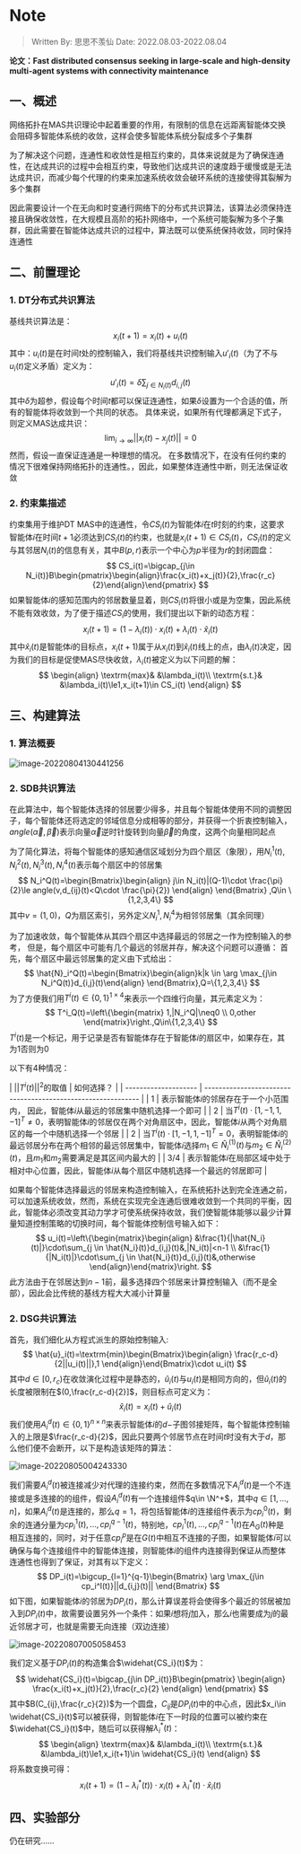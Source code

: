 # Note

> Written By: 思思不羡仙
> Date: 2022.08.03-2022.08.04

**论文：Fast distributed consensus seeking in large-scale and high-density multi-agent systems with connectivity maintenance**

## 一、概述

网络拓扑在MAS共识理论中起着重要的作用，有限制的信息在远距离智能体交换会阻碍多智能体系统的收敛，这样会使多智能体系统分裂成多个子集群

为了解决这个问题，连通性和收敛性是相互约束的，具体来说就是为了确保连通性，在达成共识的过程中会相互约束，导致他们达成共识的速度趋于缓慢或是无法达成共识，而减少每个代理的约束来加速系统收敛会破环系统的连接使得其裂解为多个集群

因此需要设计一个在无向和时变通行网络下的分布式共识算法，该算法必须保持连接且确保收敛性，在大规模且高阶的拓扑网络中，一个系统可能裂解为多个子集群，因此需要在智能体达成共识的过程中，算法既可以使系统保持收敛，同时保持连通性

## 二、前置理论

### 1. DT分布式共识算法

基线共识算法是：
$$
x_i(t+1)=x_i(t)+u_i(t)
$$
其中：$u_i(t)$是在时间$t$处的控制输入，我们将基线共识控制输入$u'_i(t)$（为了不与$u_i(t)$定义矛盾）定义为：
$$
u'_i(t)=\delta \sum_{j\in N_i(t)}d_{i,j}(t)
$$
其中$\delta$为超参，假设每个时间$t$都可以保证连通性，如果$\delta$设置为一个合适的值，所有的智能体将收敛到一个共同的状态。 具体来说，如果所有代理都满足下式子，则定义MAS达成共识：
$$
\lim_{i\to \infty }||x_i(t)-x_j(t)||=0
$$
然而，假设一直保证连通是一种理想的情况。 在多数情况下，在没有任何约束的情况下很难保持网络拓扑的连通性。，因此，如果整体连通性中断，则无法保证收敛

### 2. 约束集描述

约束集用于维护DT MAS中的连通性，令$CS_i(t)$为智能体$i$在$t$时刻的约束，这要求智能体$i$在时间$t+1$必须达到$CS_i(t)$的约束，也就是$x_i(t+1)\in CS_i(t)$，$CS_i(t)$的定义与其邻居$N_i(t)$的信息有关，其中$B(p,r)$表示一个中心为$p$半径为$r$的封闭圆盘：
$$
CS_i(t)=\bigcap_{j\in N_i(t)}B\begin{pmatrix}\begin{align}\frac{x_i(t)+x_j(t)}{2},\frac{r_c}{2}\end{align}\end{pmatrix}
$$
如果智能体$i$的感知范围内的邻居数量显着，则$CS_i(t)$将很小或是为空集，因此系统不能有效收敛，为了便于描述$CS_i$的使用，我们提出以下新的动态方程：
$$
x_i(t+1)=(1-\lambda_i(t))\cdot x_i(t)+\lambda_i(t)\cdot\hat{x}_i(t)
$$
其中$\hat{x}_i(t)$是智能体$i$的目标点，$x_i(t+1)$属于从$x_i(t)$到$\hat{x}_i(t)$线上的点，由$\lambda_i(t)$决定，因为我们的目标是促使MAS尽快收敛，$\lambda_i(t)$被定义为以下问题的解：
$$
\begin{align}
\textrm{max}& &\lambda_i(t)\\
\textrm{s.t.}& &\lambda_i(t)\le1,x_i(t+1)\in CS_i(t)
\end{align}
$$

## 三、构建算法

### 1. 算法概要

![image-20220804130441256](Note.assets/image-20220804130441256.png)

### 2. SDB共识算法

在此算法中，每个智能体选择的邻居要少得多，并且每个智能体使用不同的调整因子，每个智能体还将选定的邻域信息分成相等的部分，并获得一个折衷控制输入，$angle(\vec{\alpha},\vec{\beta})$表示向量$\vec{\alpha}$逆时针旋转到向量$\vec{\beta}$的角度，这两个向量相同起点

为了简化算法，将每个智能体的感知通信区域划分为四个扇区（象限），用$N_i^1(t),N_i^2(t),N_i^3(t),N_i^4(t)$表示每个扇区中的邻居集
$$
N_i^Q(t)=\begin{Bmatrix}\begin{align}
j\in N_i(t)|(Q-1)\cdot \frac{\pi}{2}\le angle(v,d_{ij}(t)<Q\cdot \frac{\pi}{2})
\end{align}
\end{Bmatrix}
,Q\in \{1,2,3,4\}
$$
其中$v=(1,0)$，$Q$为扇区索引，另外定义$N_i^1,N_i^4$为相邻邻居集（其余同理）

为了加速收敛，每个智能体从其四个扇区中选择最远的邻居之一作为控制输入的参考， 但是，每个扇区中可能有几个最远的邻居并存，解决这个问题可以遵循： 首先，每个扇区中最远邻居集的定义由下式给出：
$$
\hat{N}_i^Q(t)=\begin{Bmatrix}\begin{align}k|k \in \arg \max_{j\in N_i^Q(t)}d_{i,j}(t)\end{align}
\end{Bmatrix},Q=\{1,2,3,4\}
$$
为了方便我们用$T^i(t)\in\{0,1\}^{1\times4}$来表示一个四维行向量，其元素定义为：
$$
T^i_Q(t)=\left\{\begin{matrix}
1,|N_i^Q|\neq0 \\
0,other
\end{matrix}\right.,Q\in\{1,2,3,4\}
$$
$T^i(t)$是一个标记，用于记录是否有智能体存在于智能体$i$的扇区中，如果存在，其为1否则为0

以下有4种情况：

| $||T^i(t)||^2$的取值 | 如何选择？                                                   |
| -------------------- | ------------------------------------------------------------ |
| 1                    | 表示智能体$i$的邻居存在于一个小范围内， 因此，智能体$i$从最远的邻居集中随机选择一个即可 |
| 2                    | 当$T^i(t)\cdot[1,-1,1,-1]^T\neq0$，表明智能体$i$的邻居仅在两个对角扇区中，因此，智能体$i$从两个对角扇区的每一个中随机选择一个邻居 |
| 2                    | 当$T^i(t)\cdot[1,-1,1,-1]^T=0$，表明智能体$i$的最远邻居分布在两个相邻的最远邻居集中，智能体$i$选择$m_1\in\hat{N}_i^{(1)}(t)$与$m_2\in\hat{N}_i^{(2)}(t)$，且$m_1$和$m_2$需要满足是其区间内最大的 |
| 3/4                  | 表示智能体$i$在局部区域中处于相对中心位置，因此，智能体$i$从每个扇区中随机选择一个最远的邻居即可 |

如果每个智能体选择最远的邻居来构造控制输入，在系统拓扑达到完全连通之前，可以加速系统收敛，然而，系统在实现完全连通后很难收敛到一个共同的平衡，因此，智能体必须改变其动力学才可使系统保持收敛，我们使智能体能够以最少计算量知道控制策略的切换时间，每个智能体控制信号输入如下：
$$
u_i(t)=\left\{\begin{matrix}\begin{align}
&\frac{1}{|\hat{N_i}(t)|}\cdot\sum_{j \in \hat{N_i}(t)}d_{i,j}(t)&,|N_i(t)|<n-1
 \\
&\frac{1}{|N_i(t)|}\cdot\sum_{j \in \hat{N_i}(t)}d_{i,j}(t)&,otherwise
\end{align}\end{matrix}\right.
$$
此方法由于在邻居达到$n-1$前，最多选择四个邻居来计算控制输入（而不是全部），因此会比传统的基线方程大大减小计算量

### 2. DSG共识算法

首先，我们细化从方程式派生的原始控制输入:
$$
\hat{u}_i(t)=\textrm{min}\begin{Bmatrix}\begin{align} \frac{r_c-d}{2||u_i(t)||},1 \end{align}\end{Bmatrix}\cdot u_i(t)
$$
其中$d\in[0,r_c)$在收敛演化过程中是静态的，$\hat{u}_i(t)$与$u_i(t)$是相同方向的，但$\hat{u}_i(t)$的长度被限制在$(0,\frac{r_c-d}{2}]$，则目标点可定义为：
$$
\hat{x}_i(t)=x_i(t)+\hat{u}_i(t)
$$
我们使用$A_i^d(t)\in \{0,1\}^{n\times n}$来表示智能体$i$的$d-$子图邻接矩阵，每个智能体控制输入的上限是$\frac{r_c-d}{2}$，因此只要两个邻居节点在时间$t$时没有大于$d$，那么他们便不会断开，以下是构造该矩阵的算法：

![image-20220805004243330](Note.assets/image-20220805004243330.png)

我们需要$A_i^d(t)$被连接减少对代理的连接约束，然而在多数情况下$A_i^d(t)$是一个不连接或是多连接的的组件，假设$A_i^d(t)$有一个连接组件$q\in \N^+$，其中$q\in[1,...,n]$，如果$A_i^d(t)$是连接的，那么$q=1$，将包括智能体$i$的连接组件表示为$cp^0_i(t)$，剩余的连通分量为$cp^1_i(t),...,cp^{q-1}_i(t)$，特别地，$cp^1_i(t),...,cp^{q-1}_i(t)$在$A_G(t)$种是相互连接的，同时，对于任意$cp_i^p$是在$G(t)$中相互不连接的子图，如果智能体$i$可以确保与每个连接组件中的智能体连接，则智能体$i$的组件内连接得到保证从而整体连通性也得到了保证，对其有以下定义：
$$
DP_i(t)=\bigcup_{l=1}^{q-1}\begin{Bmatrix}
\arg \max_{j\in cp_i^l(t)}||d_{i,j}(t)||
\end{Bmatrix}
$$
如下图，如果智能体$i$的邻居为$DP_i(t)$，那么计算误差将会使得多个最近的邻居被加入到$DP_i(t)$中，故需要设置另外一个条件：如果$i$想将$j$加入，那么$i$也需要成为$j$的最近邻居才可，也就是需要无向连接（双边连接）

![image-20220807005058453](Note.assets/image-20220807005058453.png)

我们定义基于$DP_i(t)$的构造集合$\widehat{CS_i}(t)$为：
$$
\widehat{CS_i}(t)=\bigcap_{j\in DP_i(t)}B\begin{pmatrix}
\begin{align}
\frac{x_i(t)+x_j(t)}{2},\frac{r_c}{2}
\end{align}
\end{pmatrix}
$$
其中$B(C_{ij},\frac{r_c}{2})$为一个圆盘，$C_{ij}$是$DP_i(t)$中的中心点，因此$x_i\in \widehat{CS_i}(t)$可以被获得，则智能体$i$在下一时段的位置可以被约束在$\widehat{CS_i}(t)$中，随后可以获得解$\lambda^*_i(t)$：
$$
\begin{align}
\textrm{max}& &\lambda_i(t)\\
\textrm{s.t.}& &\lambda_i(t)\le1,x_i(t+1)\in \widehat{CS_i}(t)
\end{align}
$$
将系数变换可得：
$$
x_i(t+1)=(1-\lambda^*_i(t))\cdot x_i(t)+\lambda^*_i(t)\cdot\hat{x}_i(t)
$$

## 四、实验部分

仍在研究……